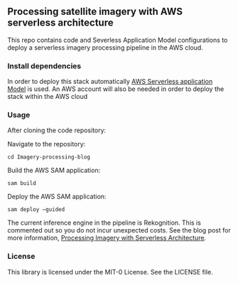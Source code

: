 ## Processing satellite imagery with AWS serverless architecture

This repo contains code and Severless Application Model configurations to deploy a serverless imagery processing pipeline in the AWS cloud.


### Install dependencies

In order to deploy this stack automatically [AWS Serverless application Model](https://aws.amazon.com/serverless/sam/) is used.  An AWS account will also be needed in order to deploy the stack within the AWS cloud

### Usage


After cloning the code repository:

Navigate to the repository:
```
cd Imagery-processing-blog
```
Build the AWS SAM application:
```
sam build
```
Deploy the AWS SAM application:
```
sam deploy –guided
```

The current inference engine in the pipeline is Rekognition. This is commented out so you do not incur unexpected costs.  See the blog post for more information, [Processing Imagery with Serverless Architecture](https://aws.amazon.com/blogs/compute/processing-satellite-imagery-with-serverless-architecture/).
### License

This library is licensed under the MIT-0 License. See the LICENSE file.

